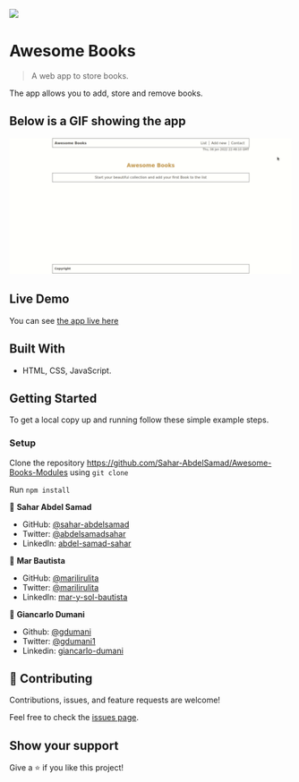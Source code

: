 ![](https://img.shields.io/badge/Microverse-blueviolet)

# Awesome Books

> A web app to store books.

The app allows you to add, store and remove books.

## Below is a GIF showing the app
![gif](awesome-book.gif)

## Live Demo

You can see [the app live here](https://sahar-abdelsamad.github.io/Awesome-Books-Modules/)

## Built With

- HTML, CSS, JavaScript.

## Getting Started

To get a local copy up and running follow these simple example steps.

### Setup

 Clone the repository https://github.com/Sahar-AbdelSamad/Awesome-Books-Modules using `git clone`
 
 Run `npm install`


👤 **Sahar Abdel Samad**

- GitHub: [@sahar-abdelsamad](https://github.com/Sahar-AbdelSamad)
- Twitter: [@abdelsamadsahar](https://twitter.com/AbdelSamadSahar)
- LinkedIn: [abdel-samad-sahar](https://www.linkedin.com/in/abdel-samad-sahar-353977223/)

👤 **Mar Bautista**

- GitHub: [@marilirulita](https://github.com/marilirulita)
- Twitter: [@marilirulita](https://twitter.com/marylirulita)
- LinkedIn: [mar-y-sol-bautista](https://www.linkedin.com/in/mar-y-sol-bautista-5a6894151/)

👤 **Giancarlo Dumani**

- Github: [@gdumani](https://github.com/gdumani)
- Twitter: [@gdumani1](https://twitter.com/gdumani1)
- Linkedin: [giancarlo-dumani](https://www.linkedin.com/in/giancarlo-dumani-a7364a1a1/)


## 🤝 Contributing

Contributions, issues, and feature requests are welcome!

Feel free to check the [issues page](https://github.com/Sahar-AbdelSamad/Awesome-Books/issues).

## Show your support

Give a ⭐️ if you like this project!
